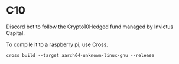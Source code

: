 # C10
Discord bot to follow the Crypto10Hedged fund managed by Invictus Capital.

To compile it to a raspberry pi, use Cross.

`cross build --target aarch64-unknown-linux-gnu --release`